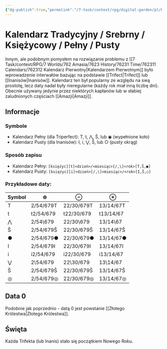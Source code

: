 ```yaml
---
{"dg-publish":true,"permalink":"/7-task/context/rpg/digital-garden/pl/01-swiat/03-historia/01-odmierzanie-czasu/01-kalendarze/03-kalendarz-tradycyjny/"}
---
```



# Kalendarz Tradycyjny / Srebrny / Księżycowy / Pełny / Pusty
Innym, ale podobnym pomysłem na rozwiązanie problemu z [[7 Task/context/RPG/7 Worlds/762 Amasia/7623 History/76231 Time/762311 Calendars/762312 Kalendarz Pierwotny\|Kalendarzem Pierwotnym]] było wprowadzenie interwałów bazując na podstawie [[Trifect\|Trifect]] lub [[Inanisów\|Inanisów]]. Kalendarz ten był popularny ze względu na swą prostotę, lecz daty nadal były nieregularne (każdy rok miał inną liczbę dni). Obecnie używany jedynie przez niektórych kapłanów lub w słabiej zaludnionych częściach [[Amazji\|Amazji]].

## Informacje
### Symbole
- Kalendarz Pełny (dla Triperfect): T, t, ⋀, Ŝ, lub ◉ (wypełnione koło)
- Kalendarz Pusty (dla Inanisów): I, i, ⋁, Š, lub ○ (pusty okrąg)
### Sposób zapisu
- Kalendarz Pełny: `[księżyc][t]<dzień>/<miesiąc>[/,\]<rok>[T,Ŝ,●]`
- Kalendarz Pusty: `[księżyc][i]<dzień>[/,\]<miesiąc>/<rok>[I,Š,○]`
### Przykładowe daty:
| Symbol | ⊚         | ⊖          | ⊗         |
| ------ | --------- | ---------- | --------- |
| T      | 2/54/679T | 22/30/679T | 13/14/67T |
| t      | t2/54/679 | t22/30/679 | t13/14/67 |
| ⋀      | 2/54\679  | 22/30\679  | 13/14\67  |
| Ŝ      | 2/54/679Ŝ | 22/30/679Ŝ | 13/14/67Ŝ |
| ●      | 2/54/679● | 22/30/679● | 13/14/67● |
| I      | 2/54/679I | 22/30/679I | 13/14/67I |
| i      | i2/54/679 | i22/30/679 | i13/14/67 |
| ⋁      | 2\54/679  | 22\30/679  | 13\14/67  |
| Š      | 2/54/679Š | 22/30/679Š | 13/14/67Š |
| ◎      | 2/54/679◎ | 22/30/679◎ | 13/14/67◎ |

## Data 0
Podobnie jak poprzednio - datą 0 jest powstanie [[Złotego Królestwa\|Złotego Królestwa]]. 

## Święta
Każda Trifekta (lub Inanis) stało się początkiem Nowego Roku.
